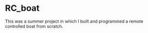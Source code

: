# RC_boat
This was a summer project in which I built and programmed a remote controlled boat from scratch.
